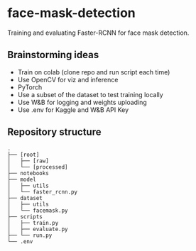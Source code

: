# face-mask-detection
Training and evaluating Faster-RCNN for face mask detection.

## Brainstorming ideas
- Train on colab (clone repo and run script each time)
- Use OpenCV for viz and inference
- PyTorch
- Use a subset of the dataset to test training locally
- Use W&B for logging and weights uploading
- Use .env for Kaggle and W&B API Key

## Repository structure
```
.
├── [root]
│   ├── [raw]
│   └── [processed]
├── notebooks
├── model
│   ├── utils
│   └── faster_rcnn.py
├── dataset
│   ├── utils
│   └── facemask.py
├── scripts
│   ├── train.py
│   ├── evaluate.py
├── └── run.py
└── .env
```